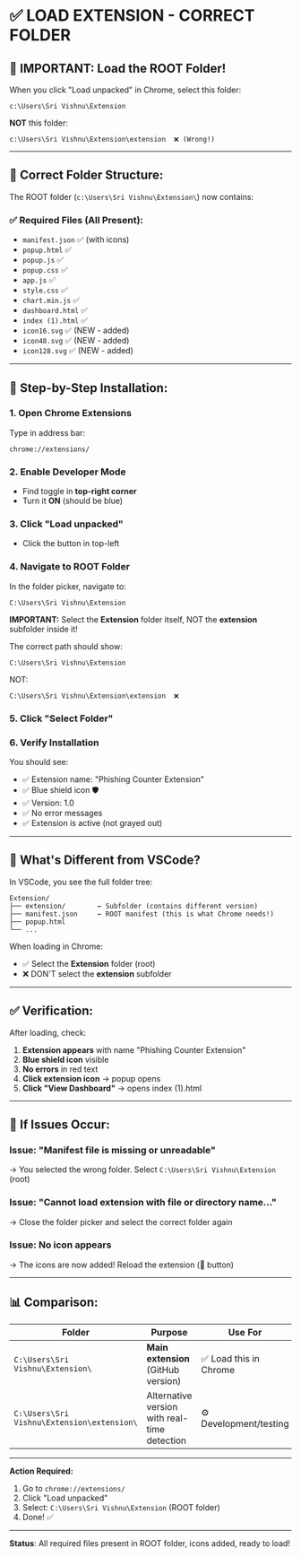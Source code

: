 # ✅ LOAD EXTENSION - CORRECT FOLDER

## 🎯 **IMPORTANT: Load the ROOT Folder!**

When you click "Load unpacked" in Chrome, select this folder:

```
c:\Users\Sri Vishnu\Extension
```

**NOT** this folder:

```
c:\Users\Sri Vishnu\Extension\extension  ❌ (Wrong!)
```

---

## 📂 **Correct Folder Structure:**

The ROOT folder (`c:\Users\Sri Vishnu\Extension\`) now contains:

### ✅ Required Files (All Present):

- `manifest.json` ✅ (with icons)
- `popup.html` ✅
- `popup.js` ✅
- `popup.css` ✅
- `app.js` ✅
- `style.css` ✅
- `chart.min.js` ✅
- `dashboard.html` ✅
- `index (1).html` ✅
- `icon16.svg` ✅ (NEW - added)
- `icon48.svg` ✅ (NEW - added)
- `icon128.svg` ✅ (NEW - added)

---

## 🚀 **Step-by-Step Installation:**

### 1. Open Chrome Extensions

Type in address bar:

```
chrome://extensions/
```

### 2. Enable Developer Mode

- Find toggle in **top-right corner**
- Turn it **ON** (should be blue)

### 3. Click "Load unpacked"

- Click the button in top-left

### 4. Navigate to ROOT Folder

In the folder picker, navigate to:

```
C:\Users\Sri Vishnu\Extension
```

**IMPORTANT:** Select the **Extension** folder itself, NOT the **extension** subfolder inside it!

The correct path should show:

```
C:\Users\Sri Vishnu\Extension
```

NOT:

```
C:\Users\Sri Vishnu\Extension\extension  ❌
```

### 5. Click "Select Folder"

### 6. Verify Installation

You should see:

- ✅ Extension name: "Phishing Counter Extension"
- ✅ Blue shield icon 🛡️
- ✅ Version: 1.0
- ✅ No error messages
- ✅ Extension is active (not grayed out)

---

## 🎯 **What's Different from VSCode?**

In VSCode, you see the full folder tree:

```
Extension/
├── extension/        ← Subfolder (contains different version)
├── manifest.json     ← ROOT manifest (this is what Chrome needs!)
├── popup.html
└── ...
```

When loading in Chrome:

- ✅ Select the **Extension** folder (root)
- ❌ DON'T select the **extension** subfolder

---

## ✅ **Verification:**

After loading, check:

1. **Extension appears** with name "Phishing Counter Extension"
2. **Blue shield icon** visible
3. **No errors** in red text
4. **Click extension icon** → popup opens
5. **Click "View Dashboard"** → opens index (1).html

---

## 🔧 **If Issues Occur:**

### Issue: "Manifest file is missing or unreadable"

→ You selected the wrong folder. Select `C:\Users\Sri Vishnu\Extension` (root)

### Issue: "Cannot load extension with file or directory name..."

→ Close the folder picker and select the correct folder again

### Issue: No icon appears

→ The icons are now added! Reload the extension (🔄 button)

---

## 📊 **Comparison:**

| Folder                                     | Purpose                                      | Use For                |
| ------------------------------------------ | -------------------------------------------- | ---------------------- |
| `C:\Users\Sri Vishnu\Extension\`           | **Main extension** (GitHub version)          | ✅ Load this in Chrome |
| `C:\Users\Sri Vishnu\Extension\extension\` | Alternative version with real-time detection | ⚙️ Development/testing |

---

**Action Required:**

1. Go to `chrome://extensions/`
2. Click "Load unpacked"
3. Select: `C:\Users\Sri Vishnu\Extension` (ROOT folder)
4. Done! ✅

---

**Status**: All required files present in ROOT folder, icons added, ready to load!

